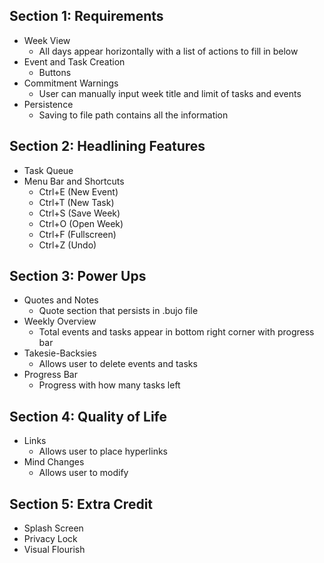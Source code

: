 ## Section 1: Requirements
- Week View
  - All days appear horizontally with a list of actions to fill in below
- Event and Task Creation
  - Buttons 
- Commitment Warnings
  - User can manually input week title and limit of tasks and events
- Persistence
  - Saving to file path contains all the information

## Section 2: Headlining Features
- Task Queue
- Menu Bar and Shortcuts
  - Ctrl+E (New Event)
  - Ctrl+T (New Task)
  - Ctrl+S (Save Week)
  - Ctrl+O (Open Week)
  - Ctrl+F (Fullscreen)
  - Ctrl+Z (Undo)

## Section 3: Power Ups
- Quotes and Notes
  - Quote section that persists in .bujo file
- Weekly Overview
  - Total events and tasks appear in bottom right corner with progress bar
- Takesie-Backsies
  - Allows user to delete events and tasks
- Progress Bar
  - Progress with how many tasks left

## Section 4: Quality of Life
- Links
  - Allows user to place hyperlinks
- Mind Changes
  - Allows user to modify 

## Section 5: Extra Credit
- Splash Screen
- Privacy Lock
- Visual Flourish